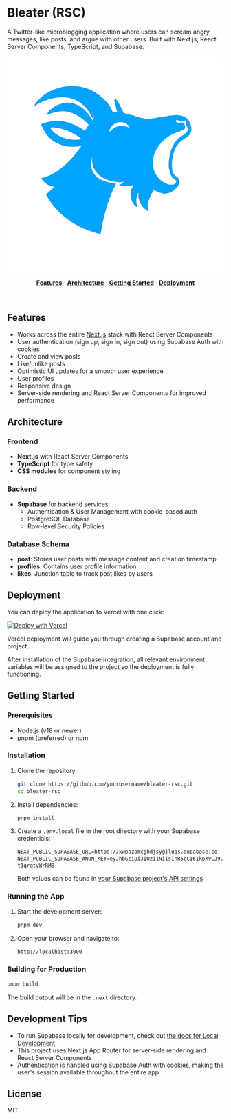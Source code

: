 # Bleater (RSC)

A Twitter-like microblogging application where users can scream angry messages, like posts, and argue with other users. Built with Next.js, React Server Components, TypeScript, and Supabase.

![Bleater Logo](/public/logo.png)

<p align="center">
  <a href="#features"><strong>Features</strong></a> ·
  <a href="#architecture"><strong>Architecture</strong></a> ·
  <a href="#getting-started"><strong>Getting Started</strong></a> ·
  <a href="#deployment"><strong>Deployment</strong></a>
</p>
<br/>

## Features

- Works across the entire [Next.js](https://nextjs.org) stack with React Server Components
- User authentication (sign up, sign in, sign out) using Supabase Auth with cookies
- Create and view posts
- Like/unlike posts
- Optimistic UI updates for a smooth user experience
- User profiles
- Responsive design
- Server-side rendering and React Server Components for improved performance

## Architecture

### Frontend

- **Next.js** with React Server Components
- **TypeScript** for type safety
- **CSS modules** for component styling

### Backend

- **Supabase** for backend services:
  - Authentication & User Management with cookie-based auth
  - PostgreSQL Database
  - Row-level Security Policies

### Database Schema

- **post**: Stores user posts with message content and creation timestamp
- **profiles**: Contains user profile information
- **likes**: Junction table to track post likes by users

## Deployment

You can deploy the application to Vercel with one click:

[![Deploy with Vercel](https://vercel.com/button)](https://vercel.com/new/clone)

Vercel deployment will guide you through creating a Supabase account and project.

After installation of the Supabase integration, all relevant environment variables will be assigned to the project so the deployment is fully functioning.

## Getting Started

### Prerequisites

- Node.js (v18 or newer)
- pnpm (preferred) or npm

### Installation

1. Clone the repository:

   ```bash
   git clone https://github.com/yourusername/bleater-rsc.git
   cd bleater-rsc
   ```

2. Install dependencies:

   ```bash
   pnpm install
   ```

3. Create a `.env.local` file in the root directory with your Supabase credentials:

   ```
   NEXT_PUBLIC_SUPABASE_URL=https://xwpazbmcghdjsygjluqs.supabase.co
   NEXT_PUBLIC_SUPABASE_ANON_KEY=eyJhbGciOiJIUzI1NiIsInR5cCI6IkpXVCJ9.eyJpc3MiOiJzdXBhYmFzZSIsInJlZiI6Inh3cGF6Ym1jZ2hkanN5Z2psdXFzIiwicm9sZSI6ImFub24iLCJpYXQiOjE3NTA4Mzg1OTcsImV4cCI6MjA2NjQxNDU5N30.5BYCp5TB4haOzin3bwJXS6xzx3WzqR-t1qrqtvWrRM8
   ```

   Both values can be found in [your Supabase project's API settings](https://supabase.com/dashboard/project/_?showConnect=true)

### Running the App

1. Start the development server:

   ```bash
   pnpm dev
   ```

2. Open your browser and navigate to:
   ```
   http://localhost:3000
   ```

### Building for Production

```bash
pnpm build
```

The build output will be in the `.next` directory.

## Development Tips

- To run Supabase locally for development, check out [the docs for Local Development](https://supabase.com/docs/guides/getting-started/local-development)
- This project uses Next.js App Router for server-side rendering and React Server Components
- Authentication is handled using Supabase Auth with cookies, making the user's session available throughout the entire app

## License

MIT
